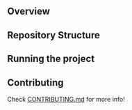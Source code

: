 ## Overview


## Repository Structure


## Running the project


## Contributing

Check [CONTRIBUTING.md](../CONTRIBUTING.md) for more info!
